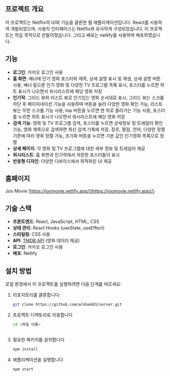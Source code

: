 
## 프로젝트 개요

이 프로젝트는 Netflix의 UI와 기능을 클론한 웹 애플리케이션입니다. React를 사용하여 개발되었으며, 사용자 인터페이스는 Netflix와 유사하게 구성되었습니다. 
이 프로젝트는 학습 목적으로 만들어졌습니다. 그리고 배포는 netlify를 사용하여 배포하였습니다.

## 기능
- **로그인**: 카카오 로그인 사용
- **홈 화면**: 배너에 인기 영화 포스터와 제목, 상세 설명 표시 및 재생, 상세 설명 버튼 사용, 
             배너 밑으론 인기 영화 및 다양한 TV 프로그램 목록 표시,
             포스터를 누르면 하트 표시가 나오면서 위시리스트에 해당 영화 저장
- **인기작**: 그리드 뷰와 리스트 뷰로 인기있는 영화 순서대로 표시, 
            그리드 뷰는 스크롤 차단 후 페이지네이션 기능을 사용하여 버튼을 눌러 다양한 영화 확인 가능,
            리스트 뷰는 무한 스크롤 기능 사용, top 버튼을 누르면 맨 위로 올라가는 기능 사용,
            포스터를 누르면 하트 표시가 나오면서 위시리스트에 해당 영화 저장
- **검색 기능**: 영화 및 TV 프로그램 검색, 포스터를 누르면 상세정보 및 트레일러 확인 가능,
               영화 제목으로 검색하면 최신 검색 기록에 저장, 
               장르, 평점, 언어, 다양한 정렬 기준에 따라 영화 정렬 가능, 
               초기화 버튼을 누르면 기본 값인 인기영화 목록으로 정렬
- **상세 페이지**: 각 영화 및 TV 프로그램에 대한 세부 정보 및 트레일러 제공
- **위시리스트**: 홈 화면과 인기작에서 저장한 포스터들이 표시
- **반응형 디자인**: 다양한 디바이스에서 최적화된 UI 제공

## 홈페이지

Joo Movie [https://joomovie.netlify.app/](https://joomovie.netlify.app//)

## 기술 스택

- **프론트엔드**: React, JavaScript, HTML, CSS
- **상태 관리**: React Hooks (useState, useEffect)
- **스타일링**:  CSS 사용
- **API**: [TMDB API](https://www.themoviedb.org/documentation/api) (영화 데이터 제공)
- **로그인**: 카카오 로그인 사용
- **배포**: Netlify 

## 설치 방법

로컬 환경에서 이 프로젝트를 실행하려면 다음 단계를 따르세요:

1. 리포지토리를 클론합니다:
   ```bash
   git clone https://github.com/wldnek03/server.git
   
2. 프로젝트 디렉토리로 이동합니다
   ```bash
   cd <파일 이름>
 
3. 필요한 패키지를 설치합니다
   ```bash
   npm install 

4. 애플리케이션을 실행합니다
    ```bash
   npm start
